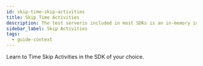 ```yaml
---
id: skip-time-skip-activities
title: Skip Time Activities
description: The test serveris included in most SDKs is an in-memory implementation of Temporal Server that supports skipping time.
sidebar_label: Skip Activities
tags:
  - guide-context
---
```


Learn to Time Skip Activities in the SDK of your choice.
